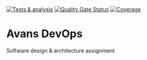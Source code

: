 [![Tests & analysis](https://github.com/AvansInformatica-Marc/Avans-DevOps/actions/workflows/test.yml/badge.svg)](https://github.com/AvansInformatica-Marc/Avans-DevOps/actions) 
[![Quality Gate Status](https://sonarcloud.io/api/project_badges/measure?project=Avans-DevOps&metric=alert_status)](https://sonarcloud.io/project/overview?id=Avans-DevOps) 
[![Coverage](https://sonarcloud.io/api/project_badges/measure?project=Avans-DevOps&metric=coverage)](https://sonarcloud.io/project/overview?id=Avans-DevOps)
# Avans DevOps
Software design & architecture assignment
